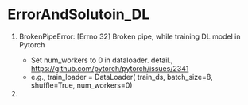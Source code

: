# ErrorAndSolutoin_DL
1. BrokenPipeError: [Errno 32] Broken pipe, while training DL model in Pytorch
   - Set num_workers to 0 in dataloader. detail., https://github.com/pytorch/pytorch/issues/2341
   - e.g., train_loader = DataLoader( train_ds, batch_size=8, shuffle=True, num_workers=0)
 
2. 
